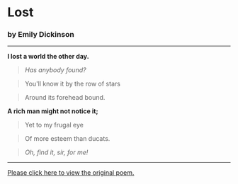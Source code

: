 # Lost 
 
### by Emily Dickinson 
 
* * *
 
**I lost a world the other day.**
 
>_Has anybody found?_
    
>You'll know it by the row of stars
    
>Around its forehead bound.   

    

**A rich man might not notice it;**
    
>Yet to my frugal eye
    
>Of more esteem than ducats.
    
>_Oh, find it, sir, for me!_
 
* * *
    
[Please click here to view the original poem.](http://www.public-domain-poetry.com/emily-elizabeth-dickinson/lost-13615)
    

